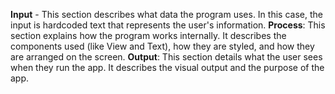 **Input** - This section describes what data the program uses. In this case, the input is hardcoded text that represents the user's information.
**Process**: This section explains how the program works internally. It describes the components used (like View and Text), how they are styled, and how they are arranged on the screen.
**Output**: This section details what the user sees when they run the app. It describes the visual output and the purpose of the app.
